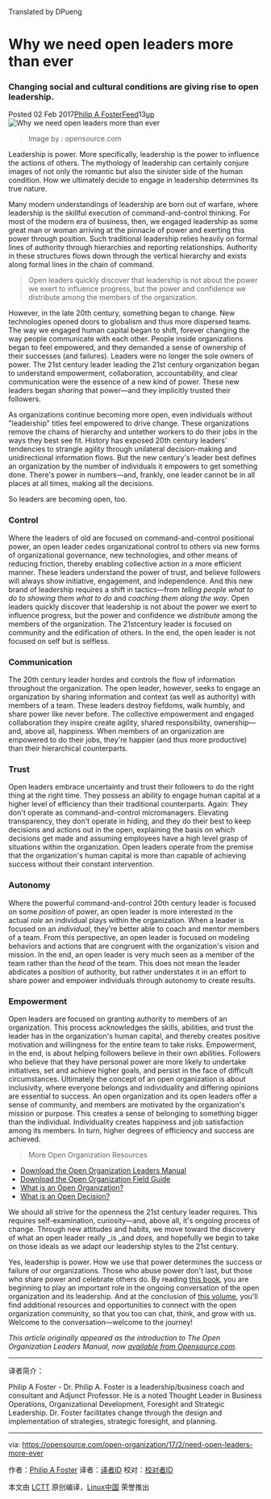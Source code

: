 Translated by DPueng

Why we need open leaders more than ever
============================================================

### Changing social and cultural conditions are giving rise to open leadership.

Posted 02 Feb 2017[Philip A Foster][10][Feed][9]13[up][6]
 ![Why we need open leaders more than ever](https://opensource.com/sites/default/files/styles/image-full-size/public/images/business/BUSINESS_politics-1.png?itok=SmpUnH4c "Why we need open leaders more than ever") 
>Image by : opensource.com

Leadership is power. More specifically, leadership is the power to influence the actions of others. The mythology of leadership can certainly conjure images of not only the romantic but also the sinister side of the human condition. How we ultimately decide to engage in leadership determines its true nature.

Many modern understandings of leadership are born out of warfare, where leadership is the skillful execution of command-and-control thinking. For most of the modern era of business, then, we engaged leadership as some great man or woman arriving at the pinnacle of power and exerting this power through position. Such traditional leadership relies heavily on formal lines of authority through hierarchies and reporting relationships. Authority in these structures flows down through the vertical hierarchy and exists along formal lines in the chain of command.

>Open leaders quickly discover that leadership is not about the power we exert to influence progress, but the power and confidence we distribute among the members of the organization.

However, in the late 20th century, something began to change. New technologies opened doors to globalism and thus more dispersed teams. The way we engaged human capital began to shift, forever changing the way people communicate with each other. People inside organizations began to feel empowered, and they demanded a sense of ownership of their successes (and failures). Leaders were no longer the sole owners of power. The 21st century leader leading the 21st century organization began to understand empowerment, collaboration, accountability, and clear communication were the essence of a new kind of power. These new leaders began _sharing_ that power—and they implicitly trusted their followers.

As organizations continue becoming more open, even individuals without "leadership" titles feel empowered to drive change. These organizations remove the chains of hierarchy and untether workers to do their jobs in the ways they best see fit. History has exposed 20th century leaders' tendencies to strangle agility through unilateral decision-making and unidirectional information flows. But the new century's leader best defines an organization by the number of individuals it empowers to get something done. There's power in numbers—and, frankly, one leader cannot be in all places at all times, making all the decisions.

So leaders are becoming open, too.

### Control

Where the leaders of old are focused on command-and-control positional power, an open leader cedes organizational control to others via new forms of organizational governance, new technologies, and other means of reducing friction, thereby enabling collective action in a more efficient manner. These leaders understand the power of trust, and believe followers will always show initiative, engagement, and independence. And this new brand of leadership requires a shift in tactics—from _telling people what to do_ to _showing them what to do_ and _coaching them along the way_. Open leaders quickly discover that leadership is not about the power we exert to influence progress, but the power and confidence we _distribute_ among the members of the organization. The 21stcentury leader is focused on community and the edification of others. In the end, the open leader is not focused on self but is selfless.

### Communication

The 20th century leader hordes and controls the flow of information throughout the organization. The open leader, however, seeks to engage an organization by sharing information and context (as well as authority) with members of a team. These leaders destroy fiefdoms, walk humbly, and share power like never before. The collective empowerment and engaged collaboration they inspire create agility, shared responsibility, ownership—and, above all, happiness. When members of an organization are empowered to do their jobs, they're happier (and thus more productive) than their hierarchical counterparts.

### Trust

Open leaders embrace uncertainty and trust their followers to do the right thing at the right time. They possess an ability to engage human capital at a higher level of efficiency than their traditional counterparts. Again: They don't operate as command-and-control micromanagers. Elevating transparency, they don't operate in hiding, and they do their best to keep decisions and actions out in the open, explaining the basis on which decisions get made and assuming employees have a high level grasp of situations within the organization. Open leaders operate from the premise that the organization's human capital is more than capable of achieving success without their constant intervention.

### Autonomy

Where the powerful command-and-control 20th century leader is focused on some _position_ of power, an open leader is more interested in the actual _role_ an individual plays within the organization. When a leader is focused on an _individual_, they're better able to coach and mentor members of a team. From this perspective, an open leader is focused on modeling behaviors and actions that are congruent with the organization's vision and mission. In the end, an open leader is very much seen as a member of the team rather than the _head_ of the team. This does not mean the leader abdicates a position of authority, but rather understates it in an effort to share power and empower individuals through autonomy to create results.

### Empowerment

Open leaders are focused on granting authority to members of an organization. This process acknowledges the skills, abilities, and trust the leader has in the organization's human capital, and thereby creates positive motivation and willingness for the entire team to take risks. Empowerment, in the end, is about helping followers believe in their own abilities. Followers who believe that they have personal power are more likely to undertake initiatives, set and achieve higher goals, and persist in the face of difficult circumstances. Ultimately the concept of an open organization is about inclusivity, where everyone belongs and individuality and differing opinions are essential to success. An open organization and its open leaders offer a sense of community, and members are motivated by the organization's mission or purpose. This creates a sense of belonging to something bigger than the individual. Individuality creates happiness and job satisfaction among its members. In turn, higher degrees of efficiency and success are achieved.

>More Open Organization Resources

*   [Download the Open Organization Leaders Manual][1]
*   [Download the Open Organization Field Guide][2]
*   [What is an Open Organization?][3]
*   [What is an Open Decision?][4]

We should all strive for the openness the 21st century leader requires. This requires self-examination, curiosity—and, above all, it's ongoing process of change. Through new attitudes and habits, we move toward the discovery of what an open leader really _is _and _does,_ and hopefully we begin to take on those ideals as we adapt our leadership styles to the 21st century.

Yes, leadership is power. How we use that power determines the success or failure of our organizations. Those who abuse power don't last, but those who share power and celebrate others do. By reading [this book][7], you are beginning to play an important role in the ongoing conversation of the open organization and its leadership. And at the conclusion of [this volume][8], you'll find additional resources and opportunities to connect with the open organization community, so that you too can chat, think, and grow with us. Welcome to the conversation—welcome to the journey!

_This article originally appeared as the introduction to _The Open Organization Leaders Manual_, now [available from Opensource.com][5]._

--------------------------------------------------------------------------------

译者简介：

Philip A Foster - Dr. Philip A. Foster is a leadership/business coach and consultant and Adjunct Professor. He is a noted Thought Leader in Business Operations, Organizational Development, Foresight and Strategic Leadership. Dr. Foster facilitates change through the design and implementation of strategies, strategic foresight, and planning.

--------------------------------------------------------------------------------

via: https://opensource.com/open-organization/17/2/need-open-leaders-more-ever

作者：[Philip A Foster][a]
译者：[译者ID](https://github.com/译者ID)
校对：[校对者ID](https://github.com/校对者ID)

本文由 [LCTT](https://github.com/LCTT/TranslateProject) 原创编译，[Linux中国](https://linux.cn/) 荣誉推出

[a]:https://opensource.com/users/maximumchange
[1]:https://opensource.com/open-organization/resources/leaders-manual?src=too_resource_menu
[2]:https://opensource.com/open-organization/resources/field-guide?src=too_resource_menu
[3]:https://opensource.com/open-organization/resources/open-org-definition?src=too_resource_menu
[4]:https://opensource.com/open-organization/resources/open-decision-framework?src=too_resource_menu
[5]:https://opensource.com/open-organization/resources/leaders-manual
[6]:https://opensource.com/open-organization/17/2/need-open-leaders-more-ever?rate=c_9hT0EKbdXcTGRl-YW0QgW60NsRwO2a4RaplUKfvXs
[7]:https://opensource.com/open-organization/resources/leaders-manual
[8]:https://opensource.com/open-organization/resources/leaders-manual
[9]:https://opensource.com/user/15497/feed
[10]:https://opensource.com/users/maximumchange
